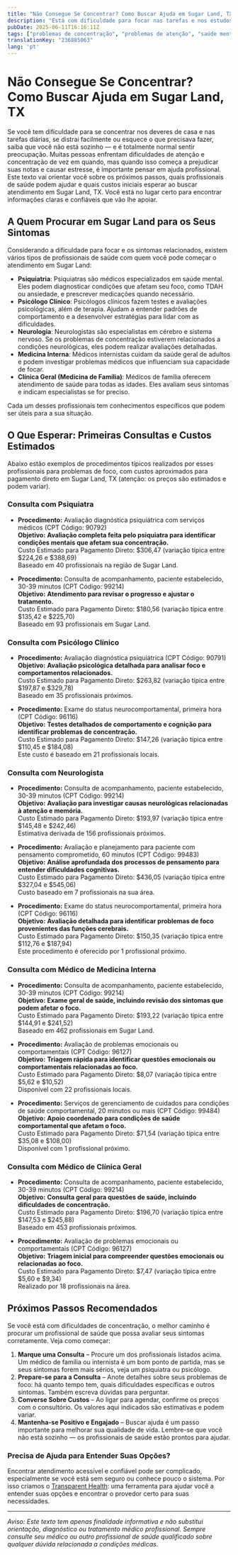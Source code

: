```yaml
---
title: "Não Consegue Se Concentrar? Como Buscar Ajuda em Sugar Land, TX"
description: "Está com dificuldade para focar nas tarefas e nos estudos? Saiba a quem recorrer e quais os custos esperados para o atendimento em Sugar Land, TX."
pubDate: 2025-06-11T16:16:11Z
tags: ["problemas de concentração", "problemas de atenção", "saúde mental", "Sugar Land TX", "orientação em saúde", "psiquiatria", "psicologia"]
translationKey: "236885063"
lang: 'pt'
---
```


# Não Consegue Se Concentrar? Como Buscar Ajuda em Sugar Land, TX

Se você tem dificuldade para se concentrar nos deveres de casa e nas tarefas diárias, se distrai facilmente ou esquece o que precisava fazer, saiba que você não está sozinho — e é totalmente normal sentir preocupação. Muitas pessoas enfrentam dificuldades de atenção e concentração de vez em quando, mas quando isso começa a prejudicar suas notas e causar estresse, é importante pensar em ajuda profissional. Este texto vai orientar você sobre os próximos passos, quais profissionais de saúde podem ajudar e quais custos iniciais esperar ao buscar atendimento em Sugar Land, TX. Você está no lugar certo para encontrar informações claras e confiáveis que vão lhe apoiar.

## A Quem Procurar em Sugar Land para os Seus Sintomas

Considerando a dificuldade para focar e os sintomas relacionados, existem vários tipos de profissionais de saúde com quem você pode começar o atendimento em Sugar Land:

- **Psiquiatria**: Psiquiatras são médicos especializados em saúde mental. Eles podem diagnosticar condições que afetam seu foco, como TDAH ou ansiedade, e prescrever medicações quando necessário.
- **Psicólogo Clínico**: Psicólogos clínicos fazem testes e avaliações psicológicas, além de terapia. Ajudam a entender padrões de comportamento e a desenvolver estratégias para lidar com as dificuldades.
- **Neurologia**: Neurologistas são especialistas em cérebro e sistema nervoso. Se os problemas de concentração estiverem relacionados a condições neurológicas, eles podem realizar avaliações detalhadas.
- **Medicina Interna**: Médicos internistas cuidam da saúde geral de adultos e podem investigar problemas médicos que influenciam sua capacidade de focar.
- **Clínica Geral (Medicina de Família)**: Médicos de família oferecem atendimento de saúde para todas as idades. Eles avaliam seus sintomas e indicam especialistas se for preciso.

Cada um desses profissionais tem conhecimentos específicos que podem ser úteis para a sua situação.

## O Que Esperar: Primeiras Consultas e Custos Estimados

Abaixo estão exemplos de procedimentos típicos realizados por esses profissionais para problemas de foco, com custos aproximados para pagamento direto em Sugar Land, TX (atenção: os preços são estimados e podem variar).

### Consulta com Psiquiatra

- **Procedimento:** Avaliação diagnóstica psiquiátrica com serviços médicos (CPT Código: 90792)  
  **Objetivo:** **Avaliação completa feita pelo psiquiatra para identificar condições mentais que afetam sua concentração.**  
  Custo Estimado para Pagamento Direto: $306,47 (variação típica entre $224,26 e $388,69)  
  Baseado em 40 profissionais na região de Sugar Land.

- **Procedimento:** Consulta de acompanhamento, paciente estabelecido, 30-39 minutos (CPT Código: 99214)  
  **Objetivo:** **Atendimento para revisar o progresso e ajustar o tratamento.**  
  Custo Estimado para Pagamento Direto: $180,56 (variação típica entre $135,42 e $225,70)  
  Baseado em 93 profissionais em Sugar Land.

### Consulta com Psicólogo Clínico

- **Procedimento:** Avaliação diagnóstica psiquiátrica (CPT Código: 90791)  
  **Objetivo:** **Avaliação psicológica detalhada para analisar foco e comportamentos relacionados.**  
  Custo Estimado para Pagamento Direto: $263,82 (variação típica entre $197,87 e $329,78)  
  Baseado em 35 profissionais próximos.

- **Procedimento:** Exame do status neurocomportamental, primeira hora (CPT Código: 96116)  
  **Objetivo:** **Testes detalhados de comportamento e cognição para identificar problemas de concentração.**  
  Custo Estimado para Pagamento Direto: $147,26 (variação típica entre $110,45 e $184,08)  
  Este custo é baseado em 21 profissionais locais.

### Consulta com Neurologista

- **Procedimento:** Consulta de acompanhamento, paciente estabelecido, 30-39 minutos (CPT Código: 99214)  
  **Objetivo:** **Avaliação para investigar causas neurológicas relacionadas à atenção e memória.**  
  Custo Estimado para Pagamento Direto: $193,97 (variação típica entre $145,48 e $242,46)  
  Estimativa derivada de 156 profissionais próximos.

- **Procedimento:** Avaliação e planejamento para paciente com pensamento comprometido, 60 minutos (CPT Código: 99483)  
  **Objetivo:** **Análise aprofundada dos processos de pensamento para entender dificuldades cognitivas.**  
  Custo Estimado para Pagamento Direto: $436,05 (variação típica entre $327,04 e $545,06)  
  Custo baseado em 7 profissionais na sua área.

- **Procedimento:** Exame do status neurocomportamental, primeira hora (CPT Código: 96116)  
  **Objetivo:** **Avaliação detalhada para identificar problemas de foco provenientes das funções cerebrais.**  
  Custo Estimado para Pagamento Direto: $150,35 (variação típica entre $112,76 e $187,94)  
  Este procedimento é oferecido por 1 profissional próximo.

### Consulta com Médico de Medicina Interna

- **Procedimento:** Consulta de acompanhamento, paciente estabelecido, 30-39 minutos (CPT Código: 99214)  
  **Objetivo:** **Exame geral de saúde, incluindo revisão dos sintomas que podem afetar o foco.**  
  Custo Estimado para Pagamento Direto: $193,22 (variação típica entre $144,91 e $241,52)  
  Baseado em 462 profissionais em Sugar Land.

- **Procedimento:** Avaliação de problemas emocionais ou comportamentais (CPT Código: 96127)  
  **Objetivo:** **Triagem rápida para identificar questões emocionais ou comportamentais relacionadas ao foco.**  
  Custo Estimado para Pagamento Direto: $8,07 (variação típica entre $5,62 e $10,52)  
  Disponível com 22 profissionais locais.

- **Procedimento:** Serviços de gerenciamento de cuidados para condições de saúde comportamental, 20 minutos ou mais (CPT Código: 99484)  
  **Objetivo:** **Apoio coordenado para condições de saúde comportamental que afetam o foco.**  
  Custo Estimado para Pagamento Direto: $71,54 (variação típica entre $35,08 e $108,00)  
  Disponível com 1 profissional próximo.

### Consulta com Médico de Clínica Geral

- **Procedimento:** Consulta de acompanhamento, paciente estabelecido, 30-39 minutos (CPT Código: 99214)  
  **Objetivo:** **Consulta geral para questões de saúde, incluindo dificuldades de concentração.**  
  Custo Estimado para Pagamento Direto: $196,70 (variação típica entre $147,53 e $245,88)  
  Baseado em 453 profissionais próximos.

- **Procedimento:** Avaliação de problemas emocionais ou comportamentais (CPT Código: 96127)  
  **Objetivo:** **Triagem inicial para compreender questões emocionais ou relacionadas ao foco.**  
  Custo Estimado para Pagamento Direto: $7,47 (variação típica entre $5,60 e $9,34)  
  Realizado por 18 profissionais na área.

## Próximos Passos Recomendados

Se você está com dificuldades de concentração, o melhor caminho é procurar um profissional de saúde que possa avaliar seus sintomas corretamente. Veja como começar:

1. **Marque uma Consulta** – Procure um dos profissionais listados acima. Um médico de família ou internista é um bom ponto de partida, mas se seus sintomas forem mais sérios, veja um psiquiatra ou psicólogo.
2. **Prepare-se para a Consulta** – Anote detalhes sobre seus problemas de foco: há quanto tempo tem, quais dificuldades específicas e outros sintomas. Também escreva dúvidas para perguntar.
3. **Converse Sobre Custos** – Ao ligar para agendar, confirme os preços com o consultório. Os valores aqui indicados são estimativas e podem variar.
4. **Mantenha-se Positivo e Engajado** – Buscar ajuda é um passo importante para melhorar sua qualidade de vida. Lembre-se que você não está sozinho — os profissionais de saúde estão prontos para ajudar.

### Precisa de Ajuda para Entender Suas Opções?

Encontrar atendimento acessível e confiável pode ser complicado, especialmente se você está sem seguro ou conhece pouco o sistema. Por isso criamos o [Transparent Health](https://transparenthealth.ai): uma ferramenta para ajudar você a entender suas opções e encontrar o provedor certo para suas necessidades.

---

*Aviso: Este texto tem apenas finalidade informativa e não substitui orientação, diagnóstico ou tratamento médico profissional. Sempre consulte seu médico ou outro profissional de saúde qualificado sobre qualquer dúvida relacionada a condições médicas.*